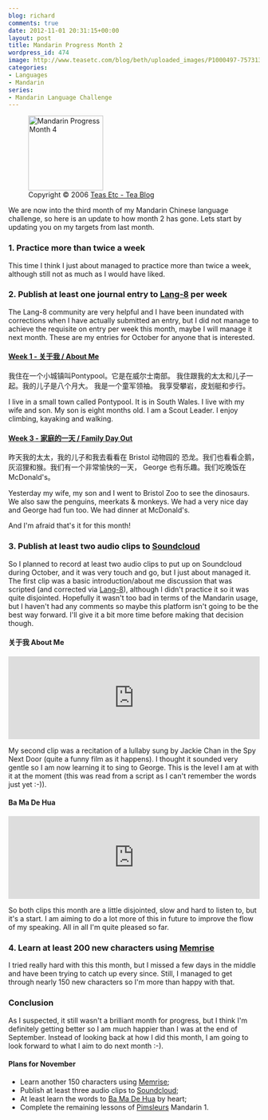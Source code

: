 ```yaml
---
blog: richard
comments: true
date: 2012-11-01 20:31:15+00:00
layout: post
title: Mandarin Progress Month 2
wordpress_id: 474
image: http://www.teasetc.com/blog/beth/uploaded_images/P1000497-757313.JPG
categories:
- Languages
- Mandarin
series:
- Mandarin Language Challenge
---
```


<figure class='alignleft'>
  <img src="http://www.teasetc.com/blog/beth/uploaded_images/P1000497-757313.JPG" title="Mandarin Progress Month 4" alt="Mandarin Progress Month 4" class="alignleft" style="width: 150px;" /> 
  <figcaption>Copyright &copy; 2006 <a href="http://blog.teasetc.com/" title="Teas Etc - Tea Blog">Teas Etc - Tea Blog</a></figcaption>
</figure>

We are now into the third month of my Mandarin Chinese language challenge, so here is an update to
how month 2 has gone. Lets start by updating you on my targets from last month.

### 1. Practice more than twice a week

This time I think I just about managed to practice more than twice a week, although still not as
much as I would have liked.

### 2. Publish at least one journal entry to [Lang-8](http://lang-8.com/) per week

The Lang-8 community are very helpful and I have been inundated with corrections when I have
actually submitted an entry, but I did not manage to achieve the requisite on entry per week this
month, maybe I will manage it next month. These are my entries for October for anyone that is
interested.

#### [Week 1 - 关于我 / About Me](http://lang-8.com/280403/journals/1710811/%25E5%2585%25B3%25E4%25BA%258E%25E6%2588%2591)

我住在一个小城镇叫Pontypool。它是在威尔士南部。
我住跟我的太太和儿子一起。我的儿子是八个月大。
我是一个童军领袖。 我享受攀岩，皮划艇和步行。

I live in a small town called Pontypool. It is in South Wales.
I live with my wife and son. My son is eight months old.
I am a Scout Leader. I enjoy climbing, kayaking and walking.

#### [Week 3 - 家庭的一天 / Family Day Out](http://lang-8.com/280403/journals/1740662/%25E5%25AE%25B6%25E5%25BA%25AD%25E7%259A%2584%25E4%25B8%2580%25E5%25A4%25A9)

昨天我的太太，我的儿子和我去看看在 Bristol 动物园的 恐龙。我们也看看企鹅，灰沼狸和猴。我们有一个非常愉快的一天，
George 也有乐趣。我们吃晚饭在McDonald's。

Yesterday my wife, my son and I went to Bristol Zoo to see the dinosaurs. We also saw the penguins,
meerkats & monkeys. We had a very nice day and George had fun too. We had dinner at McDonald's.

And I'm afraid that's it for this month!

### 3. Publish at least two audio clips to [Soundcloud](http://soundcloud.com/)

So I planned to record at least two audio clips to put up on Soundcloud during October, and it was
very touch and go, but I just about managed it. The first clip was a basic introduction/about me
discussion that was scripted (and corrected via [Lang-8](http://lang-8.com/)), although I didn't
practice it so it was quite disjointed. Hopefully it wasn't too bad in terms of the Mandarin usage,
but I haven't had any comments so maybe this platform isn't going to be the best way forward. I'll
give it a bit more time before making that decision though.

#### 关于我 About Me

<iframe width="100%" height="166" scrolling="no" frameborder="no" src="https://w.soundcloud.com/player/?url=https%3A//api.soundcloud.com/tracks/63535536&amp;color=0066cc&amp;auto_play=false&amp;hide_related=false&amp;show_artwork=true"></iframe>

My second clip was a recitation of a lullaby sung by Jackie Chan in the Spy Next Door (quite a funny
film as it happens). I thought it sounded very gentle so I am now learning it to sing to George.
This is the level I am at with it at the moment (this was read from a script as I can't remember
the words just yet :-)).

#### Ba Ma De Hua

<iframe width="100%" height="166" scrolling="no" frameborder="no" src="https://w.soundcloud.com/player/?url=https%3A//api.soundcloud.com/tracks/65572317&amp;color=0066cc&amp;auto_play=false&amp;hide_related=false&amp;show_artwork=true"></iframe>

So both clips this month are a little disjointed, slow and hard to listen to, but it's a start. I am
aiming to do a lot more of this in future to improve the flow of my speaking. All in all I'm quite
pleased so far.

### 4. Learn at least 200 new characters using [Memrise](http://www.memrise.com/)

I tried really hard with this this month, but I missed a few days in the middle and have been trying
to catch up every since. Still, I managed to get through nearly 150 new characters so I'm more than
happy with that.

### Conclusion

As I suspected, it still wasn't a brilliant month for progress, but I think I'm definitely getting
better so I am much happier than I was at the end of September. Instead of looking back at how I did
this month, I am going to look forward to what I aim to do next month :-).

#### Plans for November

  * Learn another 150 characters using [Memrise](http://www.memrise.com/);
  * Publish at least three audio clips to [Soundcloud](http://soundcloud.com/);
  * At least learn the words to [Ba Ma De Hua](http://soundcloud.com/richardpperry/ba-ma-de-hua) by heart;
  * Complete the remaining lessons of [Pimsleurs](http://www.pimsleur.com/Learn-Mandarin-Chinese) Mandarin 1.